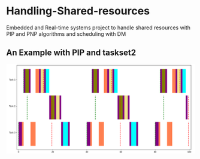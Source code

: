 # Handling-Shared-resources
Embedded and Real-time systems project to handle shared resources with PIP and PNP algorithms and scheduling with DM

## An Example with PIP and taskset2
![alt text](https://github.com/salinaria/Handling-Shared-resources/blob/main/taskset2.png?raw=true)
